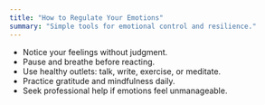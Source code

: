 ```yaml
---
title: "How to Regulate Your Emotions"
summary: "Simple tools for emotional control and resilience."
---
```


- Notice your feelings without judgment.
- Pause and breathe before reacting.
- Use healthy outlets: talk, write, exercise, or meditate.
- Practice gratitude and mindfulness daily.
- Seek professional help if emotions feel unmanageable.

